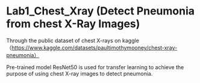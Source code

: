 # Lab1_Chest_Xray (Detect Pneumonia from chest X-Ray Images)
Through the public dataset of chest X-rays on kaggle （https://www.kaggle.com/datasets/paultimothymooney/chest-xray-pneumonia）

Pre-trained model ResNet50 is used for transfer learning to achieve the purpose of using chest X-ray images to detect pneumonia.
